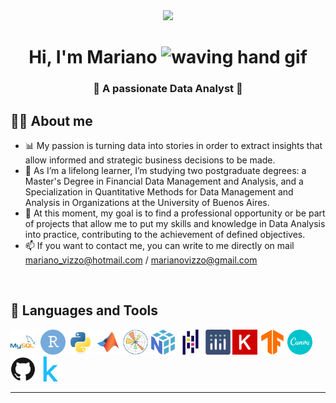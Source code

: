 <div id="header" align="center">
    <img src="https://media.giphy.com/media/v1.Y2lkPTc5MGI3NjExaTR6cTBoNDJjOWxvYWJxaG10bDFxOXNydjhwdmJudDZjbHl3cG04NSZlcD12MV9pbnRlcm5hbF9naWZfYnlfaWQmY3Q9Zw/JkVnfE54QdOMQBxmHg/giphy.gif" width="350" />
    <h1 align="center">Hi, I'm Mariano <a href="#"><a/><img src="https://user-images.githubusercontent.com/72663882/171687151-bb31c996-c9d2-49c8-b593-734946893b23.gif" alt="waving hand gif" aria-hidden="true" width="40" /> </h1>
    <h3 align="center"> 🚀 A passionate Data Analyst 🚀 </h3>
</div>


## 👨‍💻 About me

- 📊 My passion is turning data into stories in order to extract insights that allow informed and strategic business decisions to be made.
- 📗 As I’m a lifelong learner, I’m studying two postgraduate degrees: a Master's Degree in Financial Data Management and Analysis, and a Specialization in Quantitative Methods for Data Management and Analysis in Organizations at the University of Buenos Aires.
- 🔎 At this moment, my goal is to find a professional opportunity or be part of projects that allow me to put my skills and knowledge in Data Analysis into practice, contributing to the achievement of defined objectives.
- 📫 If you want to contact me, you can write to me directly on mail mariano_vizzo@hotmail.com / marianovizzo@gmail.com
<br>


## 🔨 Languages and Tools
<div align="left">
    <div>
        <img src="https://github.com/devicons/devicon/blob/master/icons/mysql/mysql-original-wordmark.svg" title="MySQL"  alt="MySQL" width="40" height="40"/>&nbsp;
        <img src="https://github.com/devicons/devicon/blob/master/icons/rstudio/rstudio-original.svg" title="Git" **alt="Git" width="40" height="40"/>
        <img src="https://github.com/devicons/devicon/blob/master/icons/python/python-original.svg" title="Git" **alt="Git" width="40" height="40"/>
        <img src="https://github.com/devicons/devicon/blob/master/icons/matlab/matlab-original.svg" title="Git" **alt="Git" width="40" height="40"/>
        <img src="https://github.com/devicons/devicon/blob/master/icons/matplotlib/matplotlib-original.svg" title="Git" **alt="Git" width="40" height="40"/>
        <img src="https://github.com/devicons/devicon/blob/master/icons/numpy/numpy-original.svg" title="Git" **alt="Git" width="40" height="40"/>
        <img src="https://github.com/devicons/devicon/blob/master/icons/pandas/pandas-original.svg" title="Git" **alt="Git" width="40" height="40"/>
        <img src="https://github.com/devicons/devicon/blob/master/icons/plotly/plotly-original.svg" title="Git" **alt="Git" width="40" height="40"/>
        <img src="https://github.com/devicons/devicon/blob/master/icons/keras/keras-original.svg" title="Git" **alt="Git" width="40" height="40"/>
        <img src="https://github.com/devicons/devicon/blob/master/icons/tensorflow/tensorflow-original.svg" title="Git" **alt="Git" width="40" height="40"/>
        <img src="https://github.com/devicons/devicon/blob/master/icons/canva/canva-original.svg" title="Git" **alt="Git" width="40" height="40"/> 
        <img src="https://github.com/devicons/devicon/blob/master/icons/github/github-original.svg" title="Git" **alt="Git" width="40" height="40"/> 
        <img src="https://github.com/devicons/devicon/blob/master/icons/kaggle/kaggle-original.svg" title="Git" **alt="Git" width="40" height="40"/> 
    </div>
</div>


---
